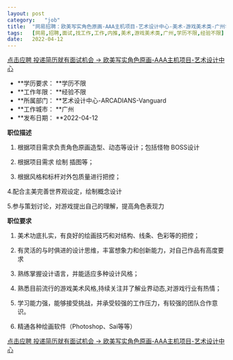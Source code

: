 ```yaml
---
layout:	post
category:	"job"
title:	"网易招聘：欧美写实角色原画-AAA主机项目-艺术设计中心-美术-游戏美术类-广州学历不限经验不限"
tags:	[网易,招聘,面试,找工作,工作,内推,美术,游戏美术类,广州,学历不限,经验不限]
date:	2022-04-12
---
```


[点击应聘 投递简历就有面试机会 ->  欧美写实角色原画-AAA主机项目-艺术设计中心](http://mobile.bole.netease.com/bole/boleDetail?id=36182&employeeId=346f03c3cda5f04c&key=all)



- **学历要求： **学历不限
- **工作年限： **经验不限
- **所属部门： **艺术设计中心-ARCADIANS-Vanguard
- **工作城市： **广州
- **发布日期： **2022-04-12



**职位描述**

1. 根据项目需求负责角色原画造型、动态等设计；包括怪物 BOSS设计 

2. 根据项目需求 绘制 插图等；

3. 根据风格和标杆对外包质量进行把控； 

4.配合主美完善世界观设定，绘制概念设计

5.参与策划讨论，对游戏提出自己的理解，提高角色表现力



**职位要求**

1. 美术功底扎实，有良好的绘画技巧和对结构、线条、色彩等的把控；

2. 有灵活的与时俱进的设计思维，丰富想象力和创新能力，对自己作品有高度要求

3. 熟练掌握设计语言，并能适应多种设计风格；  

4. 熟悉目前流行的游戏美术风格,持续关注并了解业界动态,对游戏行业有热情；

5. 学习能力强，能够接受挑战，并承受较强的工作压力，有较强的团队合作意识。

6. 精通各种绘画软件（Photoshop、Sai等等）





[点击应聘 投递简历就有面试机会 ->  欧美写实角色原画-AAA主机项目-艺术设计中心](http://mobile.bole.netease.com/bole/boleDetail?id=36182&employeeId=346f03c3cda5f04c&key=all)